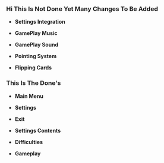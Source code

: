 ### Hi This Is Not Done Yet Many Changes To Be Added
- <b><p>Settings Integration</p></b>
- <b><p>GamePlay Music</p></b>
- <b><p>GamePlay Sound</p></b>
- <b><p>Pointing System</p></b>
- <b><p>Flipping Cards</p></b>
### This Is The Done's 
- <b><p>Main Menu</p></b>
- <b><p>Settings</p></b>
- <b><p>Exit</p></b>
- <b><p>Settings Contents</p></b>
- <b><p>Difficulties</p></b>
- <b><p>Gameplay</p></b>
